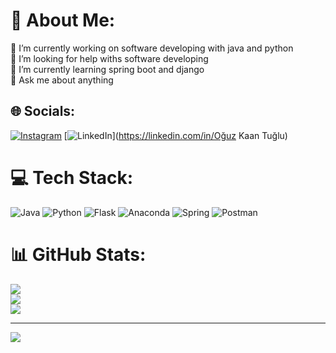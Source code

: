 # 💫 About Me:
🔭 I’m currently working on software developing with java and python<br>🤝 I’m looking for help withs software developing<br>🌱 I’m currently learning spring boot and django<br>💬 Ask me about anything<br>

## 🌐 Socials:
[![Instagram](https://img.shields.io/badge/Instagram-%23E4405F.svg?logo=Instagram&logoColor=white)](https://instagram.com/ogzknttgl) [![LinkedIn](https://img.shields.io/badge/LinkedIn-%230077B5.svg?logo=linkedin&logoColor=white)](https://linkedin.com/in/Oğuz Kaan Tuğlu) 

# 💻 Tech Stack:
![Java](https://img.shields.io/badge/java-%23ED8B00.svg?style=for-the-badge&logo=java&logoColor=white) ![Python](https://img.shields.io/badge/python-3670A0?style=for-the-badge&logo=python&logoColor=ffdd54) ![Flask](https://img.shields.io/badge/flask-%23000.svg?style=for-the-badge&logo=flask&logoColor=white) ![Anaconda](https://img.shields.io/badge/Anaconda-%2344A833.svg?style=for-the-badge&logo=anaconda&logoColor=white) ![Spring](https://img.shields.io/badge/spring-%236DB33F.svg?style=for-the-badge&logo=spring&logoColor=white) ![Postman](https://img.shields.io/badge/Postman-FF6C37?style=for-the-badge&logo=postman&logoColor=white)
# 📊 GitHub Stats:
![](https://github-readme-stats.vercel.app/api?username=ogzknttgl&theme=dark&hide_border=false&include_all_commits=true&count_private=true)<br/>
![](https://github-readme-streak-stats.herokuapp.com/?user=ogzknttgl&theme=dark&hide_border=false)<br/>
![](https://github-readme-stats.vercel.app/api/top-langs/?username=ogzknttgl&theme=dark&hide_border=false&include_all_commits=true&count_private=true&layout=compact)

---
[![](https://visitcount.itsvg.in/api?id=ogzknttgl&icon=0&color=0)](https://visitcount.itsvg.in)

<!-- Proudly created with GPRM ( https://gprm.itsvg.in ) -->
